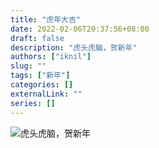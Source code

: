 ```yaml
---
title: "虎年大吉"
date: 2022-02-06T20:37:56+08:00
draft: false
description: "虎头虎脑，贺新年"
authors: ["iknil"]
slug: ""
tags: ["新年"]
categories: []
externalLink: ""
series: []
---
```


![虎头虎脑，贺新年](/media/first/img/0B71F8C2-33D2-48E4-9C03-8361A4750C19.jpeg)